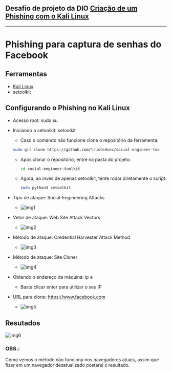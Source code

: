 ## Desafio de projeto da DIO [Criação de um Phishing com o Kali Linux](https://web.dio.me/lab/criando-um-phishing-no-kali-linux/learning/e750f6d3-285c-4920-bd78-24d4ce1e515c?back=/play)

---

# Phishing para captura de senhas do Facebook

## Ferramentas
* [Kali Linux](https://www.kali.org/get-kali/#kali-platforms)
* setoolkit

## Configurando o Phishing no Kali Linux
* Acesso root: sudo su  
* Iniciando o setoolkit: setoolkit
  * Caso o comando não funcione clone o repositório da ferramenta:
  ```bash
  sudo git clone https://github.com/trustedsec/social-engineer-too
  ```
  * Após clonar o repositório, entre na pasta do projeto:
    ```bash
    cd social-engineer-toolkit
    ```
  * Agora, ao invés de apenas setoolkit, tente rodar diretamente o script:
    ```bash
    sudo python3 setoolkit
    ```
* Tipo de ataque: Social-Engineering Attacks
  * ![img1](https://github.com/JoelPB/Phishing_Kali_DIO/blob/master/img/1img.png)  
* Vetor de ataque: Web Site Attack Vectors
  * ![img2](https://github.com/JoelPB/Phishing_Kali_DIO/blob/master/img/2img.png)
* Método de ataque: Credential Harvester Attack Method
  * ![img3](https://github.com/JoelPB/Phishing_Kali_DIO/blob/master/img/3img.png)
* Método de ataque: Site Cloner
  * ![img4](https://github.com/JoelPB/Phishing_Kali_DIO/blob/master/img/4img.png)
 
* Obtendo o endereço da máquina: ip a
  * Basta clicar enter para utilizar o seu IP
    
* URL para clone: https://www.facebook.com
  * ![img5](https://github.com/JoelPB/Phishing_Kali_DIO/blob/master/img/5img.png)

## Resutados
![img6](https://github.com/JoelPB/Phishing_Kali_DIO/blob/master/img/6img.png)


### OBS.:
Como vemos o método não funciona nos navegadores atuais, assim que fizer em um navegador desatualizado postarei o resultado.
